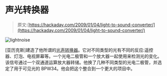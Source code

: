 # 声光转换器

> 原文:[https://hackaday.com/2009/01/04/light-to-sound-converter/](https://hackaday.com/2009/01/04/light-to-sound-converter/)

![lightnoise](../Images/cb8c43668b5be410e1d2098d546a2ac9.png "lightnoise")

[亚历克斯]建造了他所谓的[光声转换器](http://www.5volt.eu/archives/63 "A simple light to sound converter")。它对不同类型的光有不同的反应:遥控器、灯泡、电视屏幕等。一个光电二极管和一个放大器一起使用来检测光的变化。该信号通过一个双通道运算放大器转储。他换了几种不同类型的光电二极管，并选定了用于可见光的 BPW34。他会把这个整合到一个更大的项目中。